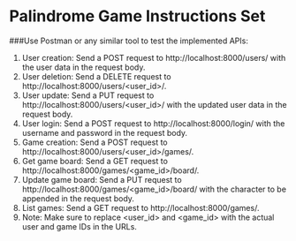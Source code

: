 # Palindrome Game Instructions Set


###Use Postman or any similar tool to test the implemented APIs:


1.	User creation: Send a POST request to http://localhost:8000/users/ with the user data in the request body.
2.	User deletion: Send a DELETE request to http://localhost:8000/users/<user_id>/.
3.	User update: Send a PUT request to http://localhost:8000/users/<user_id>/ with the updated user data in the request body.
4.	User login: Send a POST request to http://localhost:8000/login/ with the username and password in the request body.
5.	Game creation: Send a POST request to http://localhost:8000/users/<user_id>/games/.
6.	Get game board: Send a GET request to http://localhost:8000/games/<game_id>/board/.
7.	Update game board: Send a PUT request to http://localhost:8000/games/<game_id>/board/ with the character to be appended in the request body.
8.	List games: Send a GET request to http://localhost:8000/games/.
9.	Note: Make sure to replace <user_id> and <game_id> with the actual user and game IDs in the URLs.
